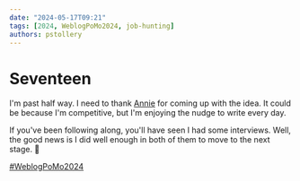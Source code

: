 ```yaml
---
date: "2024-05-17T09:21"
tags: [2024, WeblogPoMo2024, job-hunting]
authors: pstollery
---
```

# Seventeen
<!-- truncate -->

I'm past half way. I need to thank [Annie](https://social.lol/@anniegreens) for coming up with the idea. It could be because I'm competitive, but I'm enjoying the nudge to write every day.

If you've been following along, you'll have seen I had some interviews. Well, the good news is I did well enough in both of them to move to the next stage. 🤞

[#WeblogPoMo2024](https://weblog.anniegreens.lol/weblog-posting-month-2024)
